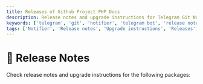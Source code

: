 ```yaml
---
title: Releases of Github Project PHP Docs
description: Release notes and upgrade instructions for Telegram Git Notifier packages. Check the release notes and upgrade instructions for the Telegram Git Notifier packages.
keywords: ['telegram', 'git', 'notifier', 'telegram bot', 'release notes', 'upgrade instructions', 'telegram git notifier releases']
tags: ['Notifier', 'Release notes', 'Upgrade instructions', 'Releases', 'Prologue', 'Telegram Git Notifier Release Notes']
---
```


<head>
  <meta name="robots" content="index,follow" />
  <meta name="author" content="CSlant" />
  <link rel="canonical" data-rh="true" href="/telegram-git-notifier/prologue/releases" />
</head>

# 🚀 Release Notes

Check release notes and upgrade instructions for the following packages:

